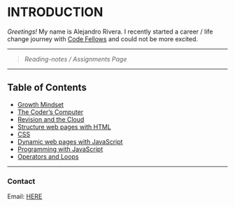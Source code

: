 # INTRODUCTION

_Greetings!_ My name is Alejandro Rivera. I recently started a career / life change journey with [Code Fellows](https://www.codefellows.org/) and could not be more excited.

---

> _Reading-notes / Assignments Page_

---

## Table of Contents

* [Growth Mindset](https://alexriverau.github.io/reading-notes/code102_read01)
* [The Coder’s Computer](https://alexriverau.github.io/reading-notes/code102_read02)
* [Revision and the Cloud](https://alexriverau.github.io/reading-notes/code102_read03)
* [Structure web pages with HTML](https://alexriverau.github.io/reading-notes/code102_read04)
* [CSS](https://alexriverau.github.io/reading-notes/code102_read05)
* [Dynamic web pages with JavaScript](https://alexriverau.github.io/reading-notes/code102_read06)
* [Programming with JavaScript](https://alexriverau.github.io/reading-notes/code102_read07)
* [Operators and Loops](https://alexriverau.github.io/reading-notes/code102_read08)

---

### Contact

Email: [HERE](mailto:alexrivera78@gmail.com)
